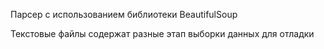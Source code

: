 Парсер с использованием библиотеки BeautifulSoup

Текстовые файлы содержат разные этап выборки данных для отладки

